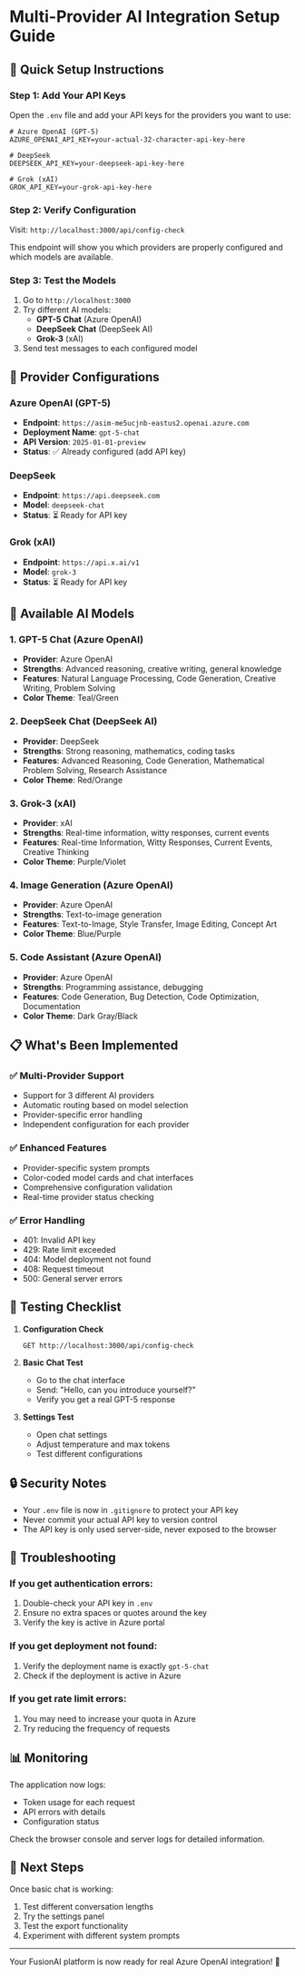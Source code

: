 # Multi-Provider AI Integration Setup Guide

## 🚀 Quick Setup Instructions

### Step 1: Add Your API Keys
Open the `.env` file and add your API keys for the providers you want to use:

```env
# Azure OpenAI (GPT-5)
AZURE_OPENAI_API_KEY=your-actual-32-character-api-key-here

# DeepSeek
DEEPSEEK_API_KEY=your-deepseek-api-key-here

# Grok (xAI)
GROK_API_KEY=your-grok-api-key-here
```

### Step 2: Verify Configuration
Visit: `http://localhost:3000/api/config-check`

This endpoint will show you which providers are properly configured and which models are available.

### Step 3: Test the Models
1. Go to `http://localhost:3000`
2. Try different AI models:
   - **GPT-5 Chat** (Azure OpenAI)
   - **DeepSeek Chat** (DeepSeek AI)
   - **Grok-3** (xAI)
3. Send test messages to each configured model

## 🔧 Provider Configurations

### Azure OpenAI (GPT-5)
- **Endpoint**: `https://asim-me5ucjnb-eastus2.openai.azure.com`
- **Deployment Name**: `gpt-5-chat`
- **API Version**: `2025-01-01-preview`
- **Status**: ✅ Already configured (add API key)

### DeepSeek
- **Endpoint**: `https://api.deepseek.com`
- **Model**: `deepseek-chat`
- **Status**: ⏳ Ready for API key

### Grok (xAI)
- **Endpoint**: `https://api.x.ai/v1`
- **Model**: `grok-3`
- **Status**: ⏳ Ready for API key

## 🤖 Available AI Models

### 1. GPT-5 Chat (Azure OpenAI)
- **Provider**: Azure OpenAI
- **Strengths**: Advanced reasoning, creative writing, general knowledge
- **Features**: Natural Language Processing, Code Generation, Creative Writing, Problem Solving
- **Color Theme**: Teal/Green

### 2. DeepSeek Chat (DeepSeek AI)
- **Provider**: DeepSeek
- **Strengths**: Strong reasoning, mathematics, coding tasks
- **Features**: Advanced Reasoning, Code Generation, Mathematical Problem Solving, Research Assistance
- **Color Theme**: Red/Orange

### 3. Grok-3 (xAI)
- **Provider**: xAI
- **Strengths**: Real-time information, witty responses, current events
- **Features**: Real-time Information, Witty Responses, Current Events, Creative Thinking
- **Color Theme**: Purple/Violet

### 4. Image Generation (Azure OpenAI)
- **Provider**: Azure OpenAI
- **Strengths**: Text-to-image generation
- **Features**: Text-to-Image, Style Transfer, Image Editing, Concept Art
- **Color Theme**: Blue/Purple

### 5. Code Assistant (Azure OpenAI)
- **Provider**: Azure OpenAI  
- **Strengths**: Programming assistance, debugging
- **Features**: Code Generation, Bug Detection, Code Optimization, Documentation
- **Color Theme**: Dark Gray/Black

## 📋 What's Been Implemented

### ✅ Multi-Provider Support
- Support for 3 different AI providers
- Automatic routing based on model selection
- Provider-specific error handling
- Independent configuration for each provider

### ✅ Enhanced Features
- Provider-specific system prompts
- Color-coded model cards and chat interfaces
- Comprehensive configuration validation
- Real-time provider status checking

### ✅ Error Handling
- 401: Invalid API key
- 429: Rate limit exceeded
- 404: Model deployment not found
- 408: Request timeout
- 500: General server errors

## 🎯 Testing Checklist

1. **Configuration Check**
   ```
   GET http://localhost:3000/api/config-check
   ```

2. **Basic Chat Test**
   - Go to the chat interface
   - Send: "Hello, can you introduce yourself?"
   - Verify you get a real GPT-5 response

3. **Settings Test**
   - Open chat settings
   - Adjust temperature and max tokens
   - Test different configurations

## 🔒 Security Notes

- Your `.env` file is now in `.gitignore` to protect your API key
- Never commit your actual API key to version control
- The API key is only used server-side, never exposed to the browser

## 🐛 Troubleshooting

### If you get authentication errors:
1. Double-check your API key in `.env`
2. Ensure no extra spaces or quotes around the key
3. Verify the key is active in Azure portal

### If you get deployment not found:
1. Verify the deployment name is exactly `gpt-5-chat`
2. Check if the deployment is active in Azure

### If you get rate limit errors:
1. You may need to increase your quota in Azure
2. Try reducing the frequency of requests

## 📊 Monitoring

The application now logs:
- Token usage for each request
- API errors with details
- Configuration status

Check the browser console and server logs for detailed information.

## 🚀 Next Steps

Once basic chat is working:
1. Test different conversation lengths
2. Try the settings panel
3. Test the export functionality
4. Experiment with different system prompts

---

Your FusionAI platform is now ready for real Azure OpenAI integration! 🎉

